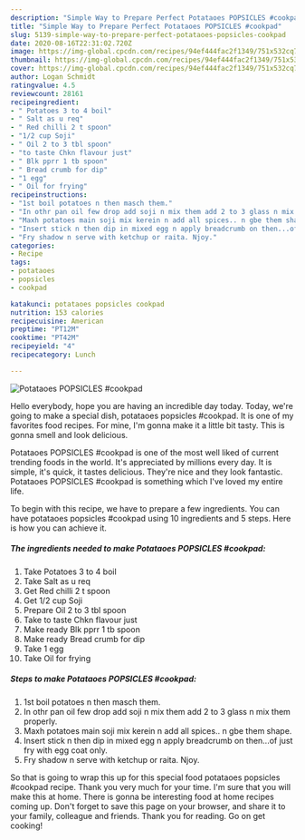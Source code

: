 ```yaml
---
description: "Simple Way to Prepare Perfect Potataoes POPSICLES #cookpad"
title: "Simple Way to Prepare Perfect Potataoes POPSICLES #cookpad"
slug: 5139-simple-way-to-prepare-perfect-potataoes-popsicles-cookpad
date: 2020-08-16T22:31:02.720Z
image: https://img-global.cpcdn.com/recipes/94ef444fac2f1349/751x532cq70/potataoes-popsicles-cookpad-recipe-main-photo.jpg
thumbnail: https://img-global.cpcdn.com/recipes/94ef444fac2f1349/751x532cq70/potataoes-popsicles-cookpad-recipe-main-photo.jpg
cover: https://img-global.cpcdn.com/recipes/94ef444fac2f1349/751x532cq70/potataoes-popsicles-cookpad-recipe-main-photo.jpg
author: Logan Schmidt
ratingvalue: 4.5
reviewcount: 28161
recipeingredient:
- " Potatoes 3 to 4 boil"
- " Salt as u req"
- " Red chilli 2 t spoon"
- "1/2 cup Soji"
- " Oil 2 to 3 tbl spoon"
- "to taste Chkn flavour just"
- " Blk pprr 1 tb spoon"
- " Bread crumb for dip"
- "1 egg"
- " Oil for frying"
recipeinstructions:
- "1st boil potatoes n then masch them."
- "In othr pan oil few drop add soji n mix them add 2 to 3 glass n mix them properly."
- "Maxh potatoes main soji mix kerein n add all spices.. n gbe them shape."
- "Insert stick n then dip in mixed egg n apply breadcrumb on then...of just fry with egg coat only."
- "Fry shadow n serve with ketchup or raita. Njoy."
categories:
- Recipe
tags:
- potataoes
- popsicles
- cookpad

katakunci: potataoes popsicles cookpad 
nutrition: 153 calories
recipecuisine: American
preptime: "PT12M"
cooktime: "PT42M"
recipeyield: "4"
recipecategory: Lunch

---
```



![Potataoes POPSICLES #cookpad](https://img-global.cpcdn.com/recipes/94ef444fac2f1349/751x532cq70/potataoes-popsicles-cookpad-recipe-main-photo.jpg)

Hello everybody, hope you are having an incredible day today. Today, we're going to make a special dish, potataoes popsicles #cookpad. It is one of my favorites food recipes. For mine, I'm gonna make it a little bit tasty. This is gonna smell and look delicious.



Potataoes POPSICLES #cookpad is one of the most well liked of current trending foods in the world. It's appreciated by millions every day. It is simple, it's quick, it tastes delicious. They're nice and they look fantastic. Potataoes POPSICLES #cookpad is something which I've loved my entire life.


To begin with this recipe, we have to prepare a few ingredients. You can have potataoes popsicles #cookpad using 10 ingredients and 5 steps. Here is how you can achieve it.

<!--inarticleads1-->

##### The ingredients needed to make Potataoes POPSICLES #cookpad:

1. Take  Potatoes 3 to 4 boil
1. Take  Salt as u req
1. Get  Red chilli 2 t spoon
1. Get 1/2 cup Soji
1. Prepare  Oil 2 to 3 tbl spoon
1. Take to taste Chkn flavour just
1. Make ready  Blk pprr 1 tb spoon
1. Make ready  Bread crumb for dip
1. Take 1 egg
1. Take  Oil for frying




<!--inarticleads2-->

##### Steps to make Potataoes POPSICLES #cookpad:

1. 1st boil potatoes n then masch them.
1. In othr pan oil few drop add soji n mix them add 2 to 3 glass n mix them properly.
1. Maxh potatoes main soji mix kerein n add all spices.. n gbe them shape.
1. Insert stick n then dip in mixed egg n apply breadcrumb on then...of just fry with egg coat only.
1. Fry shadow n serve with ketchup or raita. Njoy.




So that is going to wrap this up for this special food potataoes popsicles #cookpad recipe. Thank you very much for your time. I'm sure that you will make this at home. There is gonna be interesting food at home recipes coming up. Don't forget to save this page on your browser, and share it to your family, colleague and friends. Thank you for reading. Go on get cooking!
